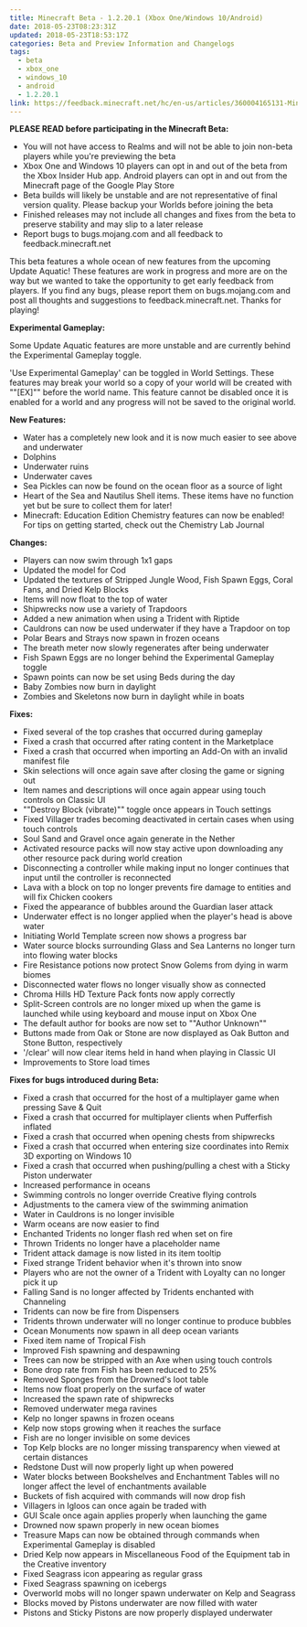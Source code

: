 ```yaml
---
title: Minecraft Beta - 1.2.20.1 (Xbox One/Windows 10/Android)
date: 2018-05-23T08:23:31Z
updated: 2018-05-23T18:53:17Z
categories: Beta and Preview Information and Changelogs
tags:
  - beta
  - xbox_one
  - windows_10
  - android
  - 1.2.20.1
link: https://feedback.minecraft.net/hc/en-us/articles/360004165131-Minecraft-Beta-1-2-20-1-Xbox-One-Windows-10-Android-
---
```


**PLEASE READ before participating in the Minecraft Beta:**

- You will not have access to Realms and will not be able to join non-beta players while you're previewing the beta
- Xbox One and Windows 10 players can opt in and out of the beta from the Xbox Insider Hub app. Android players can opt in and out from the Minecraft page of the Google Play Store
- Beta builds will likely be unstable and are not representative of final version quality. Please backup your Worlds before joining the beta
- Finished releases may not include all changes and fixes from the beta to preserve stability and may slip to a later release
- Report bugs to bugs.mojang.com and all feedback to feedback.minecraft.net

  
This beta features a whole ocean of new features from the upcoming Update Aquatic! These features are work in progress and more are on the way but we wanted to take the opportunity to get early feedback from players. If you find any bugs, please report them on bugs.mojang.com and post all thoughts and suggestions to feedback.minecraft.net. Thanks for playing!  
  
  
**Experimental Gameplay:**  
  
Some Update Aquatic features are more unstable and are currently behind the Experimental Gameplay toggle.  
  
'Use Experimental Gameplay' can be toggled in World Settings. These features may break your world so a copy of your world will be created with ""\[EX\]"" before the world name. This feature cannot be disabled once it is enabled for a world and any progress will not be saved to the original world.  
  
  
**New Features:**

- Water has a completely new look and it is now much easier to see above and underwater
- Dolphins
- Underwater ruins
- Underwater caves
- Sea Pickles can now be found on the ocean floor as a source of light
- Heart of the Sea and Nautilus Shell items. These items have no function yet but be sure to collect them for later!
- Minecraft: Education Edition Chemistry features can now be enabled! For tips on getting started, check out the Chemistry Lab Journal

  
**Changes:**

- Players can now swim through 1x1 gaps
- Updated the model for Cod
- Updated the textures of Stripped Jungle Wood, Fish Spawn Eggs, Coral Fans, and Dried Kelp Blocks
- Items will now float to the top of water
- Shipwrecks now use a variety of Trapdoors
- Added a new animation when using a Trident with Riptide
- Cauldrons can now be used underwater if they have a Trapdoor on top
- Polar Bears and Strays now spawn in frozen oceans
- The breath meter now slowly regenerates after being underwater
- Fish Spawn Eggs are no longer behind the Experimental Gameplay toggle
- Spawn points can now be set using Beds during the day
- Baby Zombies now burn in daylight
- Zombies and Skeletons now burn in daylight while in boats

  
**Fixes:**

- Fixed several of the top crashes that occurred during gameplay
- Fixed a crash that occurred after rating content in the Marketplace
- Fixed a crash that occurred when importing an Add-On with an invalid manifest file
- Skin selections will once again save after closing the game or signing out
- Item names and descriptions will once again appear using touch controls on Classic UI
- ""Destroy Block (vibrate)"" toggle once appears in Touch settings
- Fixed Villager trades becoming deactivated in certain cases when using touch controls
- Soul Sand and Gravel once again generate in the Nether
- Activated resource packs will now stay active upon downloading any other resource pack during world creation
- Disconnecting a controller while making input no longer continues that input until the controller is reconnected
- Lava with a block on top no longer prevents fire damage to entities and will fix Chicken cookers
- Fixed the appearance of bubbles around the Guardian laser attack
- Underwater effect is no longer applied when the player's head is above water
- Initiating World Template screen now shows a progress bar
- Water source blocks surrounding Glass and Sea Lanterns no longer turn into flowing water blocks
- Fire Resistance potions now protect Snow Golems from dying in warm biomes
- Disconnected water flows no longer visually show as connected
- Chroma Hills HD Texture Pack fonts now apply correctly
- Split-Screen controls are no longer mixed up when the game is launched while using keyboard and mouse input on Xbox One
- The default author for books are now set to ""Author Unknown""
- Buttons made from Oak or Stone are now displayed as Oak Button and Stone Button, respectively
- '/clear' will now clear items held in hand when playing in Classic UI
- Improvements to Store load times

  
**Fixes for bugs introduced during Beta:**

- Fixed a crash that occurred for the host of a multiplayer game when pressing Save & Quit
- Fixed a crash that occurred for multiplayer clients when Pufferfish inflated
- Fixed a crash that occurred when opening chests from shipwrecks
- Fixed a crash that occurred when entering size coordinates into Remix 3D exporting on Windows 10
- Fixed a crash that occurred when pushing/pulling a chest with a Sticky Piston underwater
- Increased performance in oceans
- Swimming controls no longer override Creative flying controls
- Adjustments to the camera view of the swimming animation
- Water in Cauldrons is no longer invisible
- Warm oceans are now easier to find
- Enchanted Tridents no longer flash red when set on fire
- Thrown Tridents no longer have a placeholder name
- Trident attack damage is now listed in its item tooltip
- Fixed strange Trident behavior when it's thrown into snow
- Players who are not the owner of a Trident with Loyalty can no longer pick it up
- Falling Sand is no longer affected by Tridents enchanted with Channeling
- Tridents can now be fire from Dispensers
- Tridents thrown underwater will no longer continue to produce bubbles
- Ocean Monuments now spawn in all deep ocean variants
- Fixed item name of Tropical Fish
- Improved Fish spawning and despawning
- Trees can now be stripped with an Axe when using touch controls
- Bone drop rate from Fish has been reduced to 25%
- Removed Sponges from the Drowned's loot table
- Items now float properly on the surface of water
- Increased the spawn rate of shipwrecks
- Removed underwater mega ravines
- Kelp no longer spawns in frozen oceans
- Kelp now stops growing when it reaches the surface
- Fish are no longer invisible on some devices
- Top Kelp blocks are no longer missing transparency when viewed at certain distances
- Redstone Dust will now properly light up when powered
- Water blocks between Bookshelves and Enchantment Tables will no longer affect the level of enchantments available
- Buckets of fish acquired with commands will now drop fish
- Villagers in Igloos can once again be traded with
- GUI Scale once again applies properly when launching the game
- Drowned now spawn properly in new ocean biomes
- Treasure Maps can now be obtained through commands when Experimental Gameplay is disabled
- Dried Kelp now appears in Miscellaneous Food of the Equipment tab in the Creative inventory
- Fixed Seagrass icon appearing as regular grass
- Fixed Seagrass spawning on icebergs
- Overworld mobs will no longer spawn underwater on Kelp and Seagrass
- Blocks moved by Pistons underwater are now filled with water
- Pistons and Sticky Pistons are now properly displayed underwater
